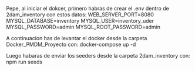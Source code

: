 Pepe, al iniciar el dokcer, primero habras de crear el .env dentro de 2dam_inventory con estos datos:
WEB_SERVER_PORT=8080
MYSQL_DATABASE=inventory
MYSQL_USER=inventory_uder
MYSQL_PASSWORD=admin
MYSQL_ROOT_PASSWORD=admin

A continuacion has de levantar el docker desde la carpeta Docker_PMDM_Proyecto con: docker-compose up -d

Luego habaras de enviar los seeders desde la carpeta 2dam_inventory con: npm run seeds

